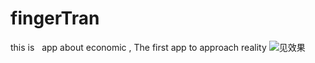 # fingerTran
 this is   app about economic  , The first app to approach reality
![见效果](https://github.com/lwiosbystep/fingerTran/blob/master/xiaoguo/xiaoguo.gif)
